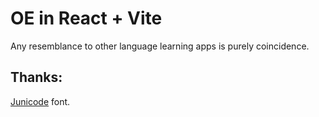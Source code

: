 # OE in React + Vite

Any resemblance to other language learning apps  is purely coincidence. 

## Thanks:

[Junicode](https://github.com/psb1558/Junicode-font/releases/tag/v2.211) font.